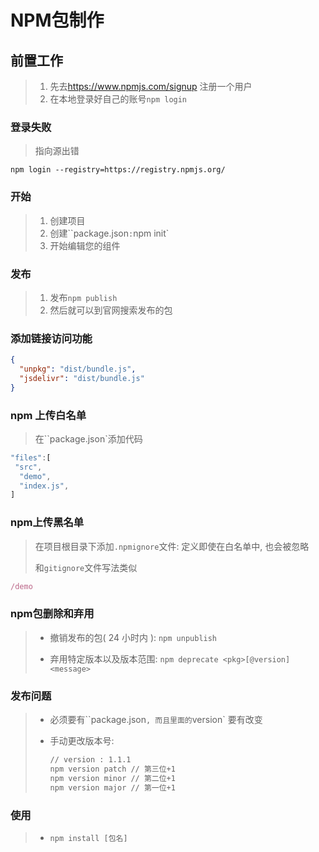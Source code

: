 # NPM包制作

## 前置工作

> 1. 先去<https://www.npmjs.com/signup> 注册一个用户
> 2. 在本地登录好自己的账号`npm login`

### 登录失败

> 指向源出错

```shell
npm login --registry=https://registry.npmjs.org/
```

### 开始

> 1. 创建项目
> 2. 创建``package.json`:`npm init`
> 3. 开始编辑您的组件

### 发布

> 1. 发布`npm publish`
> 2. 然后就可以到官网搜索发布的包

### 添加链接访问功能

```json
{
  "unpkg": "dist/bundle.js",
  "jsdelivr": "dist/bundle.js"
}
```

### npm 上传白名单

> 在``package.json`添加代码

```js
"files":[
 "src",
  "demo",
  "index.js",
]
```

### npm上传黑名单

> 在项目根目录下添加`.npmignore`文件: 定义即使在白名单中, 也会被忽略
>
> 和`gitignore`文件写法类似

```js
/demo
```

### npm包删除和弃用

> - 撤销发布的包( 24 小时内 ): `npm unpublish`
>
> - 弃用特定版本以及版本范围: `npm deprecate <pkg>[@version] <message>`

### 发布问题

> - 必须要有``package.json`, 而且里面的`version` 要有改变
>
> - 手动更改版本号:
>
>   ```bash
>   // version : 1.1.1
>   npm version patch // 第三位+1
>   npm version minor // 第二位+1
>   npm version major // 第一位+1
>   ```
>
>

### 使用

> - `npm install [包名]`
